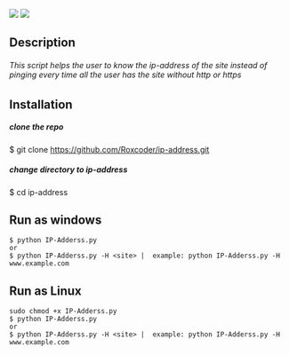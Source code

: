 <p align=center>

<a target="_blank" href="https://www.python.org/downloads/" title="Python version"><img src="https://img.shields.io/badge/python-%3E=_3.6-green.svg"></a>
<a target="_blank" href="https://twitter.com/saudalminqah" title="My profile on twitter"><img src="https://img.shields.io/twitter/url/http/shields.io.svg?style=social"></a>

</p>

## Description

###### This script helps the user to know the ip-address of the site instead of pinging every time all the user has the site without http or https

## Installation 

##### clone the repo
$ git clone https://github.com/Roxcoder/ip-address.git

##### change directory to ip-address
$ cd ip-address

## Run as windows

```
$ python IP-Adderss.py
or 
$ python IP-Adderss.py -H <site> |  example: python IP-Adderss.py -H www.example.com
```

## Run as Linux
```
sudo chmod +x IP-Adderss.py
$ python IP-Adderss.py
or 
$ python IP-Adderss.py -H <site> |  example: python IP-Adderss.py -H www.example.com
```
